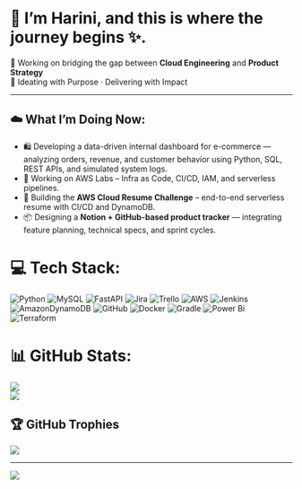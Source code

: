 # 👋 I’m Harini, and this is where the journey begins ✨.

🚀 Working on bridging the gap between **Cloud Engineering** and **Product Strategy**  
🔧 Ideating with Purpose · Delivering with Impact

---
## ☁️ What I’m Doing Now:
- 🛍️ Developing a data-driven internal dashboard for e-commerce — analyzing orders, revenue, and customer behavior using Python, SQL, REST APIs, and simulated system logs.
- 🧪 Working on AWS Labs – Infra as Code, CI/CD, IAM, and serverless pipelines.
- 📄 Building the **AWS Cloud Resume Challenge** – end-to-end serverless resume with CI/CD and DynamoDB.
- 📦 Designing a **Notion + GitHub-based product tracker** — integrating feature planning, technical specs, and sprint cycles.

# 💻 Tech Stack:
![Python](https://img.shields.io/badge/python-3670A0?style=flat-square&logo=python&logoColor=ffdd54) ![MySQL](https://img.shields.io/badge/mysql-4479A1.svg?style=flat-square&logo=mysql&logoColor=white) ![FastAPI](https://img.shields.io/badge/FastAPI-005571?style=flat-square&logo=fastapi) ![Jira](https://img.shields.io/badge/jira-%230A0FFF.svg?style=flat-square&logo=jira&logoColor=white) ![Trello](https://img.shields.io/badge/Trello-%23026AA7.svg?style=flat-square&logo=Trello&logoColor=white) ![AWS](https://img.shields.io/badge/AWS-%23FF9900.svg?style=flat-square&logo=amazon-aws&logoColor=white) ![Jenkins](https://img.shields.io/badge/jenkins-%232C5263.svg?style=flat-square&logo=jenkins&logoColor=white) ![AmazonDynamoDB](https://img.shields.io/badge/Amazon%20DynamoDB-4053D6?style=flat-square&logo=Amazon%20DynamoDB&logoColor=white) ![GitHub](https://img.shields.io/badge/github-%23121011.svg?style=flat-square&logo=github&logoColor=white) ![Docker](https://img.shields.io/badge/docker-%230db7ed.svg?style=flat-square&logo=docker&logoColor=white) ![Gradle](https://img.shields.io/badge/Gradle-02303A.svg?style=flat-square&logo=Gradle&logoColor=white) ![Power Bi](https://img.shields.io/badge/power_bi-F2C811?style=flat-square&logo=powerbi&logoColor=black) ![Terraform](https://img.shields.io/badge/terraform-%235835CC.svg?style=flat-square&logo=terraform&logoColor=white) 
# 📊 GitHub Stats:
<!--![](https://github-readme-stats.vercel.app/api?username=harini20&theme=merko&hide_border=false&include_all_commits=false&count_private=false)<br/> -->
![](https://nirzak-streak-stats.vercel.app/?user=harini20&theme=merko&hide_border=false)<br/>
![](https://github-readme-stats.vercel.app/api/top-langs/?username=harini20&theme=merko&hide_border=false&include_all_commits=false&count_private=false&layout=compact)

## 🏆 GitHub Trophies
![](https://github-profile-trophy.vercel.app/?username=harini20&theme=transparent&no-frame=true&no-bg=true&margin-w=4)

---
[![](https://visitcount.itsvg.in/api?id=harini20&icon=0&color=0)](https://visitcount.itsvg.in)



